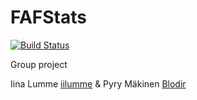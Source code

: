 # FAFStats

[![Build Status](https://travis-ci.org/iilumme/FAFStats.png)](https://travis-ci.org/iilumme/FAFStats)

Group project

Iina Lumme [iilumme](https://github.com/iilumme) 
&
Pyry Mäkinen [Blodir](https://github.com/Blodir)
